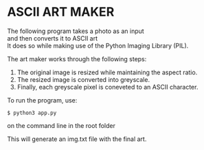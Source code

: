 # ASCII ART MAKER

The following program takes a photo as an input<br/>
and then converts it to ASCII art<br/>
It does so while making use of the Python Imaging Library (PIL).  

The art maker works through the following steps:  <br/>
1. The original image is resized while maintaining the aspect ratio.  <br/>
2. The resized image is converted into greyscale.  <br/>
3. Finally, each greyscale pixel is coneveted to an ASCII character. <br/>


To run the program, use:
```
$ python3 app.py 
```
on the command line in the root folder


This will generate an img.txt file with the final art.
